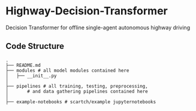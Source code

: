 # Highway-Decision-Transformer
Decision Transformer for offline single-agent autonomous highway driving

## Code Structure
```
.
├── README.md
├── modules # all model modules contained here
│   ├── __init__.py
│  
├── pipelines # all training, testing, preprocessing, 
│       # and data gathering pipelines contained here
│  
├── example-notebooks # scartch/example jupyternotebooks